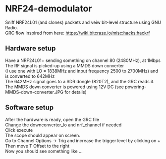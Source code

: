 # NRF24-demodulator
Sniff NRF24L01 (and clones) packets and veiw bit-level structure using GNU Radio.  
GRC flow inspired from here: https://wiki.bitcraze.io/misc:hacks:hackrf  
  
## Hardware setup
Have a NRF24L01+ sending something on channel 80 (2480MHz), at 1Mbps  
The RF signal is picked-up using a MMDS down converter  
(I use one with LO = 1838MHz and input frequency 2500 to 2700MHz) and is converted to 642MHz  
The 642MHz signal goes to a SDR dongle (820T2), and the GRC reads it.  
The MMDS down converter is powered using 12V DC (see powering-MMDS-down-converter.JPG for details)  
  
## Software setup
After the hardware is ready, open the GRC file  
Change the downconverter_lo and nrf_channel if needed  
Click execute  
The scope should appear on screen.  
Go to Channel Options -> Trig and increase the trigger level by clicking on +  
Then move T Offset to the right  
Now you should see something like ...
